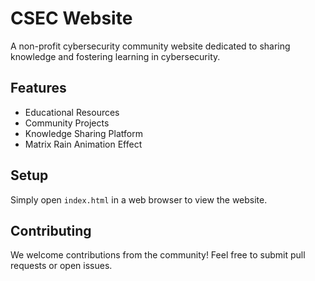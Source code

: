 # CSEC Website

A non-profit cybersecurity community website dedicated to sharing knowledge and fostering learning in cybersecurity.

## Features

- Educational Resources
- Community Projects
- Knowledge Sharing Platform
- Matrix Rain Animation Effect

## Setup

Simply open `index.html` in a web browser to view the website.

## Contributing

We welcome contributions from the community! Feel free to submit pull requests or open issues.
